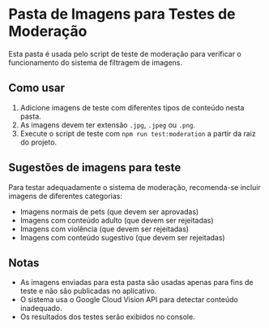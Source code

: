 # Pasta de Imagens para Testes de Moderação

Esta pasta é usada pelo script de teste de moderação para verificar o funcionamento do sistema de filtragem de imagens.

## Como usar

1. Adicione imagens de teste com diferentes tipos de conteúdo nesta pasta.
2. As imagens devem ter extensão `.jpg`, `.jpeg` ou `.png`.
3. Execute o script de teste com `npm run test:moderation` a partir da raiz do projeto.

## Sugestões de imagens para teste

Para testar adequadamente o sistema de moderação, recomenda-se incluir imagens de diferentes categorias:

- Imagens normais de pets (que devem ser aprovadas)
- Imagens com conteúdo adulto (que devem ser rejeitadas)
- Imagens com violência (que devem ser rejeitadas)
- Imagens com conteúdo sugestivo (que devem ser rejeitadas)

## Notas

- As imagens enviadas para esta pasta são usadas apenas para fins de teste e não são publicadas no aplicativo.
- O sistema usa o Google Cloud Vision API para detectar conteúdo inadequado.
- Os resultados dos testes serão exibidos no console.
